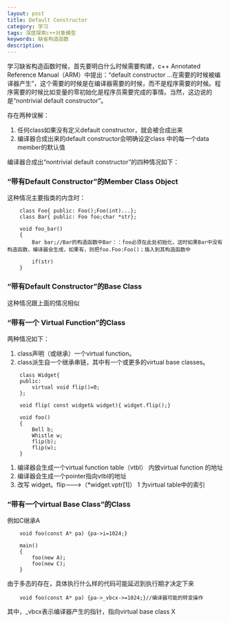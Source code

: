 ```yaml
---
layout: post
title: Default Constructor
category: 学习
tags: 深度探索c++对象模型
keywords: 缺省构造函数
description: 
---
```



学习缺省构造函数时候，首先要明白什么时候需要构建，c++ Annotated Reference Manual（ARM）中提出：“default constructor ...在需要的时候被编译器产生”，这个需要的时候是在编译器需要的时候，而不是程序需要的时候。程序需要的时候比如变量的零初始化是程序员需要完成的事情。当然，这边说的是“nontrivial default constructor”。


存在两种误解：
1. 任何class如果没有定义default constructor，就会被合成出来
2. 编译器合成出来的default constructor会明确设定class 中的每一个data member的默认值


编译器合成出“nontrivial default constructor”的四种情况如下：

### “带有Default Constructor”的Member Class Object

这种情况主要指类的内含时：
```
	class Foo{ public: Foo();Foo(int)...};
	class Bar{ public: Foo foo;char *str};

	void foo_bar()
	{
		Bar bar;//Bar的构造函数中Bar：：foo必须在此处初始化，这时如果Bar中没有构造函数，编译器会生成，如果有，则把foo.Foo:Foo()；插入到其构造函数中

		if(str)
	}
```

### “带有Default Constructor”的Base Class

这种情况跟上面的情况相似

### “带有一个 Virtual Function”的Class
两种情况如下：
1. class声明（或继承）一个virtual function。
2. class派生自一个继承串链，其中有一个或更多的virtual base classes。

```
	class Widget{
	public:
		virtual void flip()=0;
	};

	void flip( const widget& widget){ widget.flip();}

	void foo()
	{
		Bell b;
		Whistle w;
		flip(b);
		flip(w);
	}
```

1. 编译器会生成一个virtual function table（vtbl） 内放virtual function 的地址
2. 编译器会生成一个pointer指向vtbl的地址
3. 改写 widget。flip--->（*widget.vptr[1]）  1 为virtual table中的索引

### “带有一个virtual Base Class”的Class
例如C继承A

```
	void foo(const A* pa) {pa->i=1024;}

	main()
	{
		foo(new A);
		foo(new C);
	}
```
由于多态的存在，具体执行什么样的代码可能延迟到执行期才决定下来

```
	void foo(const A* pa) {pa->_vbcx->=1024;}//编译器可能的转变操作
```
其中，_vbcx表示编译器产生的指针，指向virtual base class X



